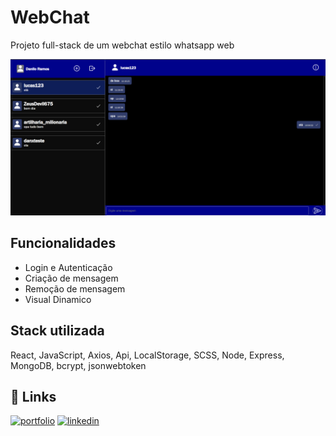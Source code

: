 # WebChat
Projeto full-stack de um webchat estilo whatsapp web

<img src="/public/chat.png" alt="url">

## Funcionalidades

- Login e Autenticação
- Criação de mensagem
- Remoção de mensagem
- Visual Dinamico

## Stack utilizada

React, JavaScript, Axios, Api, LocalStorage, SCSS, Node, Express, MongoDB, bcrypt, jsonwebtoken

## 🔗 Links

[![portfolio](https://img.shields.io/badge/my_portfolio-000?style=for-the-badge&logo=ko-fi&logoColor=white)](https://daniloramosbr.github.io/portfolio/)
[![linkedin](https://img.shields.io/badge/linkedin-0A66C2?style=for-the-badge&logo=linkedin&logoColor=white)](https://www.linkedin.com/in/daniloramosbr)
